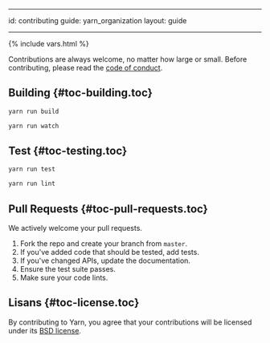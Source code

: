 * * *

id: contributing guide: yarn_organization layout: guide

* * *

{% include vars.html %}

Contributions are always welcome, no matter how large or small. Before contributing, please read the [code of conduct]({{url_base}}/org/code-of-conduct).

## Building [](#toc-building){#toc-building.toc}

```sh
yarn run build
```

```sh
yarn run watch
```

## Test [](#toc-testing){#toc-testing.toc}

```sh
yarn run test
```

```sh
yarn run lint
```

## Pull Requests [](#toc-pull-requests){#toc-pull-requests.toc}

We actively welcome your pull requests.

  1. Fork the repo and create your branch from `master`.
  2. If you've added code that should be tested, add tests.
  3. If you've changed APIs, update the documentation.
  4. Ensure the test suite passes.
  5. Make sure your code lints.

## Lisans [](#toc-license){#toc-license.toc}

By contributing to Yarn, you agree that your contributions will be licensed under its [BSD license](https://github.com/yarnpkg/yarn/blob/master/LICENSE).